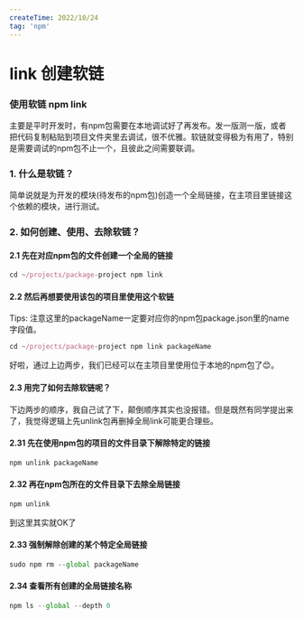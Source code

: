 ```yaml
---
createTime: 2022/10/24
tag: 'npm'
---
```

# link 创建软链

### 使用软链 npm link

主要是平时开发时，有npm包需要在本地调试好了再发布。发一版测一版，或者把代码复制粘贴到项目文件夹里去调试，很不优雅。软链就变得极为有用了，特别是需要调试的npm包不止一个，且彼此之间需要联调。

### 1. 什么是软链？

简单说就是为开发的模块(待发布的npm包)创造一个全局链接，在主项目里链接这个依赖的模块，进行测试。

### 2. 如何创建、使用、去除软链？

#### 2.1 先在对应npm包的文件创建一个全局的链接

```javascript
cd ~/projects/package-project npm link
```

#### 2.2 然后再想要使用该包的项目里使用这个软链

Tips: 注意这里的packageName一定要对应你的npm包package.json里的name字段值。

```javascript
cd ~/projects/package-project npm link packageName
```

好啦，通过上边两步，我们已经可以在主项目里使用位于本地的npm包了😊。

#### 2.3 用完了如何去除软链呢？

下边两步的顺序，我自己试了下，颠倒顺序其实也没报错。但是既然有同学提出来了，我觉得逻辑上先unlink包再删掉全局link可能更合理些。

#### 2.31 先在使用npm包的项目的文件目录下解除特定的链接

```javascript
npm unlink packageName
```

#### 2.32 再在npm包所在的文件目录下去除全局链接

```js
npm unlink
```

到这里其实就OK了

#### 2.33 强制解除创建的某个特定全局链接

```javascript
sudo npm rm --global packageName
```

#### 2.34 查看所有创建的全局链接名称

```js
npm ls --global --depth 0
```
